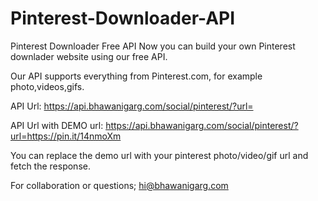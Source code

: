 # Pinterest-Downloader-API

Pinterest Downloader Free API
Now you can build your own Pinterest downlader website using our free API.

Our API supports everything from Pinterest.com, for example photo,videos,gifs.

API Url: https://api.bhawanigarg.com/social/pinterest/?url=

API Url with DEMO url: https://api.bhawanigarg.com/social/pinterest/?url=https://pin.it/14nmoXm

You can replace the demo url with your pinterest photo/video/gif url and fetch the response.

For collaboration or questions;
hi@bhawanigarg.com
